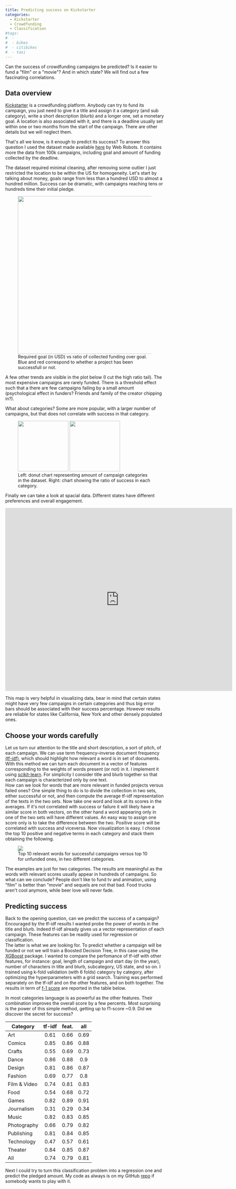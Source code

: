 ```yaml
---
title: Predicting success on Kickstarter
categories:
  - Kickstarter
  - Crowdfunding
  - Classification
#tags:
#  - 
#  - bikes
#  - citibikes
#  - taxi
---
```



Can the success of crowdfunding campaigns be predicted? 
Is it easier to fund a "film" or a "movie"? And in which state? 
We will find out a few fascinating correlations.


## Data overview

[Kickstarter](https://www.kickstarter.com/) is a crowdfunding platform. Anybody can try to fund its campaign, you just need
to give it a title and assign it a category (and sub category), write a short description (blurb) and a longer one, set a monetary goal.
A location is also associated with it, and there is a deadline usually set within one or two months from the start of the campaign.
There are other details but we will neglect them.

That's all we know, is it enough to predict its success?
To answer this question I used the dataset made available [here](https://webrobots.io/kickstarter-datasets/) by Web Robots. 
It contains more the data from 100k campaigns, including goal and amount of funding collected by the deadline.

The dataset required minimal cleaning, after removing some outlier I just restricted the location to be within the US for homogeneity.
Let's start by talking about money, goals range from less than a hundred USD to almost a hundred million. Success can be dramatic, with campaigns 
reaching tens or hundreds time their initial pledge.

<figure>
    <img width="160" src="/assets/images/kickstarter/scatter_goal.png" style="width: 500px;">
    <figcaption>Required goal (in USD) vs ratio of collected funding over goal. 
    Blue and red correspond to whether a project has been successfull or not.</figcaption>
</figure>
A few other trends are visible in the plot below (I cut the high ratio tail). The most expensive campaigns are rarely funded. 
There is a threshold effect such that a there are few campaigns failing by a small amount 
(psychological effect in funders? Friends and family of the creator chipping in?).

What about categories?
Some are more popular, with a larger number of campaigns, but that does not correlate with success 
in that category. 

<figure class="half">
    <img width="160" src="/assets/images/kickstarter/cat_donut.png">
    <img width="160" src="/assets/images/kickstarter/funded_ratio.png">
    <figcaption> Left: donut chart representing amount of campaign categories in the dataset. 
    Right: chart showing the ratio of success in each category.</figcaption>
</figure>


Finally we can take a look at spacial data. Different states have different preferences and overall engagement.  


<iframe width="720" height="580" frameborder="0" seamless="seamless" scrolling="no" src="https://plot.ly/~roundedup/3.embed?width=640&height=480"></iframe>

This map is very helpful in visualizing data, bear in mind that certain states might have very few campaigns in certain categories and
thus big error bars should be associated with their success percentage. However results are reliable for states like California, New York and other densely populated ones.

## Choose your words carefully

Let us turn our attention to the title and short description, a sort of pitch, of each campaign. 
We can use term frequency–inverse document frequency [(tf-idf)](https://en.wikipedia.org/wiki/Tf-idf), which should highlight how
relevant a word is in set of documents. With this method we can turn each document in a vector of features corresponding to the weights of words
present (or not) in it. I implement it using [scikit-learn](http://scikit-learn.org/stable/modules/feature_extraction.html#tfidf-term-weighting).
For simplicity I consider title and blurb together so that each campaign is characterized only by one text.  
How can we look for words that are more relevant in funded projects versus failed ones? 
One simple thing to do is to divide the collection in two sets, either successful or not, and then compute the average tf-idf representation of the texts in the two sets.
Now take one word and look at its scores in the averages. If it's not correlated with success or failure it will likely have a similar score
in both vectors, on the other hand a word appearing only in one of the two sets will have different values.
An easy way to assign one score only is to take the difference between the two. Positive score will be correlated with success and viceversa.
Now visualization is easy. I choose the top 10 positive and negative terms in each category and stack them obtaining the following.


<figure>
    <img src="/assets/images/kickstarter/tfidf.png">
    <figcaption> Top 10 relevant words for successful campaigns versus top 10 for unfunded ones, in two different categories.</figcaption>
</figure>

The examples are just for two categories. The results are meaningful as the words with relevant scores usually appear in hundreds of campaigns. 
So what can we conclude? People don't like to fund tv and animation,
using "film" is better than "movie" and sequels are not that bad. Food trucks aren't cool anymore, while beer love will never fade.

## Predicting success

Back to the opening question, can we predict the success of a campaign?
Encouraged by the tf-idf results I wanted probe the power of words in the title and blurb. 
Indeed tf-idf already gives us a vector representation of each campaign. These features can be readily used for regression or classification.   
The latter is what we are looking for. To predict whether a campaign will be funded or not we will train a Boosted Decision Tree, 
in this case using the [XGBoost](http://xgboost.readthedocs.io/en/latest/) package.
I wanted to compare the perfomance of tf-idf with other features, for instance:
goal, length of campaign and start day (in the year), number of characters in title and blurb, subcategory, US state, and so on.
I trained using k-fold validation (with 6 folds) category by category, after optimizing the hyperparameters with a grid search.
Training was performed separately on the tf-idf and on the other features, and on both together.
The results in term of [f-1 score](https://en.wikipedia.org/wiki/F1_score) are reported in the table below.

In most categories language is as powerful as the other features. Their combination improves the overall score by a few percents.
Most surprising is the power of this simple method, getting up to f1-score ~0.9. 
Did we discover the secret for success?


Category    |tf-idf|feat. |all
---       | :---: | :---: | :----------------------:
Art         | 0.61 | 0.66 | 0.69
Comics      | 0.85 | 0.86 | 0.88
Crafts      | 0.55 | 0.69 | 0.73
Dance       | 0.86 | 0.88 | 0.9
Design      | 0.81 | 0.86 | 0.87
Fashion     | 0.69 | 0.77 | 0.8
Film & Video| 0.74 | 0.81 | 0.83
Food        | 0.54 | 0.68 | 0.72
Games       | 0.82 | 0.89 | 0.91
Journalism  | 0.31 | 0.29 | 0.34
Music       | 0.82 | 0.83 | 0.85
Photography | 0.66 | 0.79 | 0.82
Publishing  | 0.81 | 0.84 | 0.85
Technology  | 0.47 | 0.57 | 0.61
Theater     | 0.84 | 0.85 | 0.87
All         | 0.74 | 0.79 | 0.81


Next I could try to turn this classification problem into a regression one and predict the pledged amount.
My code as always is on my GitHub [repo](https://github.com/roundedup) if somebody wants to play with it.
